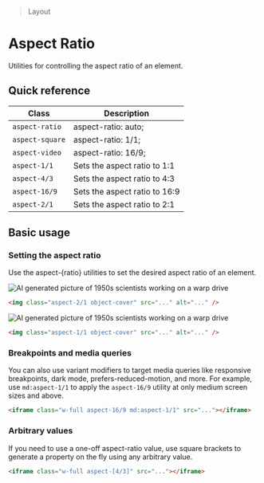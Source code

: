 > Layout

# Aspect Ratio

Utilities for controlling the aspect ratio of an element.

## Quick reference

| Class           | Description                   |
| --------------- | ----------------------------- |
| `aspect-ratio`  | aspect-ratio: auto;           |
| `aspect-square` | aspect-ratio: 1/1;            |
| `aspect-video`  | aspect-ratio: 16/9;           |
| `aspect-1/1`    | Sets the aspect ratio to 1:1  |
| `aspect-4/3`    | Sets the aspect ratio to 4:3  |
| `aspect-16/9`   | Sets the aspect ratio to 16:9 |
| `aspect-2/1`    | Sets the aspect ratio to 2:1  |

## Basic usage

### Setting the aspect ratio

Use the aspect-{ratio} utilities to set the desired aspect ratio of an element.

<width-controller>
  <container>
    <div class="flex justify-center">
      <img src="/50s-scientists.jpg" class="aspect-2/1 object-cover rounded" alt="AI generated picture of 1950s scientists working on a warp drive" />
    </div>
  </container>
</width-controller>

```html
<img class="aspect-2/1 object-cover" src="..." alt="..." />
```

<width-controller>
  <container>
    <div class="flex justify-center">
      <img src="/50s-scientists.jpg" class="aspect-1/1 object-cover rounded" alt="AI generated picture of 1950s scientists working on a warp drive" />
    </div>
  </container>
</width-controller>

```html
<img class="aspect-1/1 object-cover" src="..." alt="..." />
```

### Breakpoints and media queries

You can also use variant modifiers to target media queries like responsive breakpoints, dark mode, prefers-reduced-motion, and more. For example, use `md:aspect-1/1` to apply the `aspect-16/9` utility at only medium screen sizes and above.

```html
<iframe class="w-full aspect-16/9 md:aspect-1/1" src="..."></iframe>
```

### Arbitrary values

If you need to use a one-off aspect-ratio value, use square brackets to generate a property on the fly using any arbitrary value.

```html
<iframe class="w-full aspect-[4/3]" src="..."></iframe>
```
